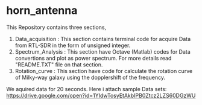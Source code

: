 # horn_antenna
This Repository contains three sections,
1. Data_acquisition : 
    This section contains terminal code for acquire Data from RTL-SDR in the form of unsigned integer.
2. Spectrum_Analysis :
    This section have Octave (Matlab) codes for Data convertions and plot as power spectrum. For more details read         "README.TXT" file on that section.
3. Rotation_curve :
    This section have code for calculate the rotation curve of Milky-way galaxy using the dopplershift of the frequency. 
    
We aquired data for 20 seconds. Here i attach sample Data sets: https://drive.google.com/open?id=1YIdwTosyEtAkbIPB0Ztcz2LZS60DGzWU
    
